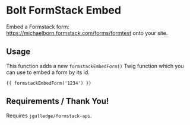 # Bolt FormStack Embed

Embed a Formstack form: https://michaelborn.formstack.com/forms/formtest onto your site.

## Usage

This function adds a new `formstackEmbedForm()` Twig function which you can use to embed a form by its id.

```
{{ formstackEmbedForm('1234') }}
```

## Requirements / Thank You!

Requires `jgulledge/formstack-api`.